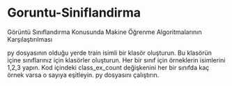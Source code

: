 # Goruntu-Siniflandirma
Görüntü Sınıflandırma Konusunda Makine Öğrenme Algoritmalarının Karşılaştırılması

py dosyasının olduğu yerde train isimli bir klasör oluşturun.
Bu klasörün içine sınıflarınız için klasörler oluşturun.
Her bir sınıf için örneklerin isimlerini 1,2,3 yapın.
Kod içindeki class_ex_count değişkenini her bir sınıfda kaç örnek varsa o sayıya eşitleyin.
py dosyasını çalıştırın.
